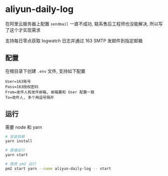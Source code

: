 # aliyun-daily-log

在阿里云服务器上配置 `sendmail` 一直不成功, 联系售后工程师也没能解决, 所以写了这个才实现需求

支持每日零点获取 logwatch 日志并通过 163 SMTP 发邮件到指定邮箱

## 配置

在根目录下创建 `.env` 文件, 支持如下配置

```
User=163账号
Pass=163授权密码
From=发件人和发件邮箱, 邮箱要和 User 配置一致
To=收件人, 多个用逗号隔开
```

## 运行

需要 node 和 yarn

``` bash
# 安装依赖
yarn install

# 直接运行
yarn start

# 使用 pm2 运行
pm2 start yarn --name aliyun-daily-log -- start
```

